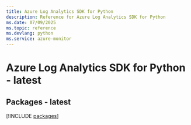 ```yaml
---
title: Azure Log Analytics SDK for Python
description: Reference for Azure Log Analytics SDK for Python
ms.date: 07/09/2025
ms.topic: reference
ms.devlang: python
ms.service: azure-monitor
---
```

# Azure Log Analytics SDK for Python - latest
## Packages - latest
[!INCLUDE [packages](log-analytics-index.md)]